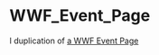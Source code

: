# WWF_Event_Page
 I duplication of [a WWF Event Page](https://support.worldwildlife.org/site/SPageServer/?NONCE_TOKEN=4766A0DB3CE84C0025981400E9A751D0&pagename=panda_nation_chicago_marathon)
